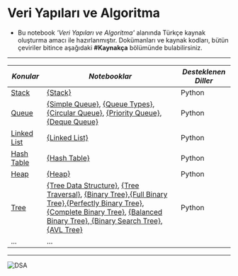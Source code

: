 # Veri Yapıları ve Algoritma
- Bu notebook <i>'Veri Yapıları ve Algoritma'</i> alanında Türkçe kaynak oluşturma amacı ile hazırlanmıştır. Dokümanları ve kaynak kodları, bütün çeviriler bitince aşağıdaki <b>#Kaynakça</b> bölümünde bulabilirsiniz.
<hr>


| *Konular*                   | *Notebooklar*                                                                    |        *Desteklenen Diller*  |
| ----------------------------|----------------------------------------------------------------------------------| -----------------|
|      [Stack](https://github.com/erogluegemen/Data-Structures-and-Algorithms/tree/main/Stack)                   |       [{Stack}](https://github.com/erogluegemen/Data-Structure-and-Algorithm/blob/main/Stack/stack_1.ipynb)|Python                     |                  |
|[Queue](https://github.com/erogluegemen/Data-Structures-and-Algorithms/tree/main/Queue)                         |       [{Simple Queue}](https://github.com/erogluegemen/Data-Structure-and-Algorithm/blob/main/Queue/%5B1%5Dsimple_queue.ipynb),                [{Queue Types}](https://github.com/erogluegemen/Data-Structure-and-Algorithm/blob/main/Queue/%5B2%5Dtypes_of_queue.ipynb),              [{Circular Queue}](https://github.com/erogluegemen/Data-Structure-and-Algorithm/blob/main/Queue/%5B3%5Dcircular_queue.ipynb),              [{Priority Queue}](https://github.com/erogluegemen/Data-Structure-and-Algorithm/blob/main/Queue/%5B4%5Dpriority_queue.ipynb),              [{Deque Queue}](https://github.com/erogluegemen/Data-Structures-and-Algorithms/blob/main/Queue/%5B5%5Ddeque_queue.ipynb)|Python         |
|[Linked List](https://github.com/erogluegemen/Data-Structures-and-Algorithms/tree/main/Linked%20List)           |       [{Linked List}](https://github.com/erogluegemen/Data-Structures-and-Algorithms/blob/main/Linked%20List/linked_list.ipynb)|Python        |
|[Hash Table](https://github.com/erogluegemen/Data-Structures-and-Algorithms/tree/main/Hash%20Table)             |       [{Hash Table}](https://github.com/erogluegemen/Data-Structures-and-Algorithms/blob/main/Hash%20Table/hash_table.ipynb)|Python          |
|[Heap](https://github.com/erogluegemen/Data-Structures-and-Algorithms/tree/main/Heap)                           |       [{Heap}](https://github.com/erogluegemen/Data-Structures-and-Algorithms/blob/main/Heap/Heap.ipynb)|Python                        |
|[Tree](https://github.com/erogluegemen/Data-Structures-and-Algorithms/tree/main/Tree)                           |       [{Tree Data Structure}](https://github.com/erogluegemen/Data-Structures-and-Algorithms/blob/main/Tree/%5B1%5Dtree_data_structure.ipynb),        [{Tree Traversal}](https://github.com/erogluegemen/Data-Structures-and-Algorithms/blob/main/Tree/%5B2%5Dtree_traversal.ipynb),             [{Binary Tree}](https://github.com/erogluegemen/Data-Structures-and-Algorithms/blob/main/Tree/%5B3%5Dbinary_tree.ipynb),[{Full Binary Tree}](https://github.com/erogluegemen/Data-Structures-and-Algorithms/blob/main/Tree/%5B4%5Dfull_binary_tree.ipynb),[{Perfectly Binary Tree}](https://github.com/erogluegemen/Data-Structures-and-Algorithms/blob/main/Tree/%5B5%5Dperfect_binary_tree.ipynb), [{Complete Binary Tree}](https://github.com/erogluegemen/Data-Structures-and-Algorithms/blob/main/Tree/%5B6%5Dcomplete_binary_tree.ipynb), [{Balanced Binary Tree}](https://github.com/erogluegemen/Data-Structures-and-Algorithms/blob/main/Tree/%5B7%5Dbalanced_binary_tree.ipynb),[ {Binary Search Tree}](https://github.com/erogluegemen/Data-Structures-and-Algorithms/blob/main/Tree/%5B8%5Dbinary_search_tree.ipynb), [{AVL Tree}](https://github.com/erogluegemen/Data-Structures-and-Algorithms/blob/main/Tree/%5B9%5Davl_tree.ipynb)|Python          |
| ...                         | ...                                                                              |

<hr>

![DSA](https://user-images.githubusercontent.com/30879498/187481004-3049c5da-0db0-435a-8373-90f9ae5b58f9.JPG)
